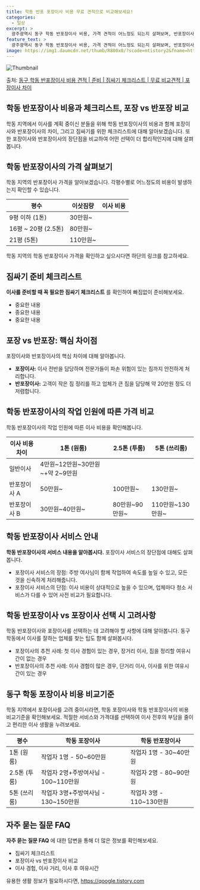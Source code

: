 ```yaml
---
title: 학동 반포 포장이사 비용 무료 견적으로 비교해보세요!
categories:
  - 일상
excerpt: >
  광주광역시 동구 학동 반포장이사 비용, 가격 견적이 어느정도 되는지 살펴보며, 반포장이사를 준비함에 있어 짐싸기 준비 체크리스트가 무엇인지 보겠습니다. 마지막으로 포장이사와 차이점을 통해 무료 비교견적으로 어떤 것이 더 합리적인 선택인지 공유 드립니다.동구 학동 포장이사 견적 샘플 보기 👈 클릭동구 학동 포장이사 가격 살펴보기 👈 클릭동구 학동 반포장이사 평균 이사 비용평수동구 학동 평균 이사 비용원룸 이사9평 이하 (1톤)30만원~투룸/쓰리룸 이사16평 ~ 20평 (2.5톤)80만원~쓰리룸 이사21평 (5톤) ~110만원~우리집 무료 이사견적 받기 👈 클릭포장 vs 반포장: 핵심적인 차이점은?포장이사는 이사 전반을 담당하는 반면, 반포장이사는 고객이 작은 짐 정리를 하고 업체가 큰 짐을 담당해 약..
feature_text: >
  광주광역시 동구 학동 반포장이사 비용, 가격 견적이 어느정도 되는지 살펴보며, 반포장이사를 준비함에 있어 짐싸기 준비 체크리스트가 무엇인지 보겠습니다. 마지막으로 포장이사와 차이점을 통해 무료 비교견적으로 어떤 것이 더 합리적인 선택인지 공유 드립니다.동구 학동 포장이사 견적 샘플 보기 👈 클릭동구 학동 포장이사 가격 살펴보기 👈 클릭동구 학동 반포장이사 평균 이사 비용평수동구 학동 평균 이사 비용원룸 이사9평 이하 (1톤)30만원~투룸/쓰리룸 이사16평 ~ 20평 (2.5톤)80만원~쓰리룸 이사21평 (5톤) ~110만원~우리집 무료 이사견적 받기 👈 클릭포장 vs 반포장: 핵심적인 차이점은?포장이사는 이사 전반을 담당하는 반면, 반포장이사는 고객이 작은 짐 정리를 하고 업체가 큰 짐을 담당해 약..
image: https://img1.daumcdn.net/thumb/R800x0/?scode=mtistory2&fname=https%3A%2F%2Fblog.kakaocdn.net%2Fdn%2FbsRHYh%2FbtsHbDJODu7%2FB9KCfwR0J7FsvPcfltNHz0%2Fimg.webp
---
```


![Thumbnail](https://img1.daumcdn.net/thumb/R800x0/?scode=mtistory2&fname=https%3A%2F%2Fblog.kakaocdn.net%2Fdn%2FbsRHYh%2FbtsHbDJODu7%2FB9KCfwR0J7FsvPcfltNHz0%2Fimg.webp)

<p>출처: <a href="https://qoogle.tistory.com/9540" rel="dofollow">동구 학동 반포장이사 비용 견적 | 준비 | 짐싸기 체크리스트 | 무료 비교견적 | 포장이사 차이</a> </p>

## 학동 반포장이사 비용과 체크리스트, 포장 vs 반포장 비교

학동 지역에서 이사를 계획 중이신 분들을 위해 학동 반포장이사의 비용과 함께 포장이사와 반포장이사의 차이, 그리고 짐싸기를 위한 체크리스트에
대해 알아보겠습니다. 또한 포장이사와 반포장이사의 장단점을 비교하여 어떤 선택이 더 합리적인지에 대해 살펴봅니다.

## 학동 반포장이사의 가격 살펴보기

학동 지역의 반포장이사 가격을 알아보겠습니다. 각평수별로 어느정도의 비용이 발생하는지 확인할 수 있습니다.

평수 | 이삿짐량 | 이사 비용  
---|---|---  
9평 이하 (1톤) | 30만원~  
16평 ~ 20평 (2.5톤) | 80만원~  
21평 (5톤) | 110만원~  
  
학동 지역의 학동 반포장이사 가격을 확인하고 싶으시다면 하단의 링크를 참고하세요.



## 짐싸기 준비 체크리스트

**이사를 준비할 때 꼭 필요한 짐싸기 체크리스트** 를 확인하여 빠짐없이 준비해보세요.

  * 중요한 내용
  * 중요한 내용
  * 중요한 내용



## 포장 vs 반포장: 핵심 차이점

포장이사와 반포장이사의 핵심 차이에 대해 알아봅니다.

  * **포장이사:** 이사 전반을 담당하며 전문가들이 파손 위험이 있는 짐까지 안전하게 처리합니다.
  * **반포장이사:** 고객이 작은 짐 정리를 하고 업체가 큰 짐을 담당해 약 20만원 정도 더 저렴합니다.



## 학동 반포장이사의 작업 인원에 따른 가격 비교

학동 반포장이사의 작업 인원에 따른 이사 비용을 확인해봅니다.

이사 비용 차이 | 1톤 (원룸) | 2.5톤 (투룸) | 5톤 (쓰리룸)  
---|---|---|---  
일반이사 | 4만원~12만원~30만원~+약 2~9만원  
반포장이사 A | 50만원~ | 100만원~ | 130만원~  
반포장이사 B | 30만원~40만원~ | 80만원~90만원~ | 110만원~130만원~  
  


## 학동 반포장이사 서비스 안내

**학동 반포장이사의 서비스 내용을 알아봅시다.** 포장이사 서비스의 장단점에 대해도 살펴봅니다.

  * 포장이사 서비스의 장점: 주방 여사님이 함께 작업하여 속도를 높일 수 있고, 모든 것을 신속하게 처리해줍니다.
  * 포장이사 서비스의 단점: 이사 비용이 상대적으로 높을 수 있으며, 업체마다 청소 서비스가 다를 수 있어 사전 비교가 필요합니다.



## 학동 반포장이사 vs 포장이사 선택 시 고려사항

학동 반포장이사와 포장이사를 선택하는 데 고려해야 할 사항에 대해 알아봅니다. 동구 학동에서 이사를 잘하는 업체를 찾는 팁도 함께
살펴봅시다.

  * 포장이사의 추천 사례: 첫 이사 경험이 있는 경우, 장거리 이사, 짐을 정리할 여유시간이 없는 경우
  * 반포장이사의 추천 사례: 이사 경험이 많은 경우, 단거리 이사, 이사를 위한 여유시간이 있는 경우



## 동구 학동 포장이사 비용 비교기준

학동 지역에서 포장이사를 고려 중이시라면, 학동 포장이사와 학동 반포장이사의 비용 비교기준을 확인해보세요. 적절한 서비스와 가격대를 선택하여
이사 전후의 부담을 줄이고 편리한 이사 생활을 누려보세요.

평수 | 학동 포장이사 | 학동 반포장이사  
---|---|---  
1톤 (원룸) | 작업자 1명 - 50~60만원 | 작업자 1명 - 30~40만원  
2.5톤 (투룸) | 작업자 2명+주방여사님 - 100~110만원 | 작업자 2명 - 80~90만원  
5톤 (쓰리룸) | 작업자 3명+주방여사님 - 130~150만원 | 작업자 3명 - 110~130만원  
  


## 자주 묻는 질문 FAQ

**자주 묻는 질문 FAQ** 에 대한 답변을 통해 더 많은 정보를 확인해보세요.

  * 짐싸기 체크리스트
  * 포장이사 vs 반포장이사 비교
  * 이사 경험, 이사 거리, 이사 후 여유시간



 

유용한 생활 정보가 필요하시다면, <a href="https://qoogle.tistory.com" rel="dofollow">https://qoogle.tistory.com</a>


